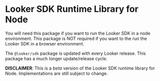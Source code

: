 # Looker SDK Runtime Library for Node

You will need this package if you want to run the Looker SDK in a node environment. This package is NOT required if you want to the run the Looker SDK in a browser environment.

The `@looker/sdk` package is updated with every Looker release. This package has a much longer update/release cycle.

**DISCLAIMER**: This is a _beta_ version of the Looker SDK runtime library for Node. Implementations are still subject to change.
